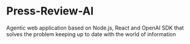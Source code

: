 # Press-Review-AI
Agentic web application based on Node.js, React and OpenAI SDK that solves the problem keeping up to date with the world of information
